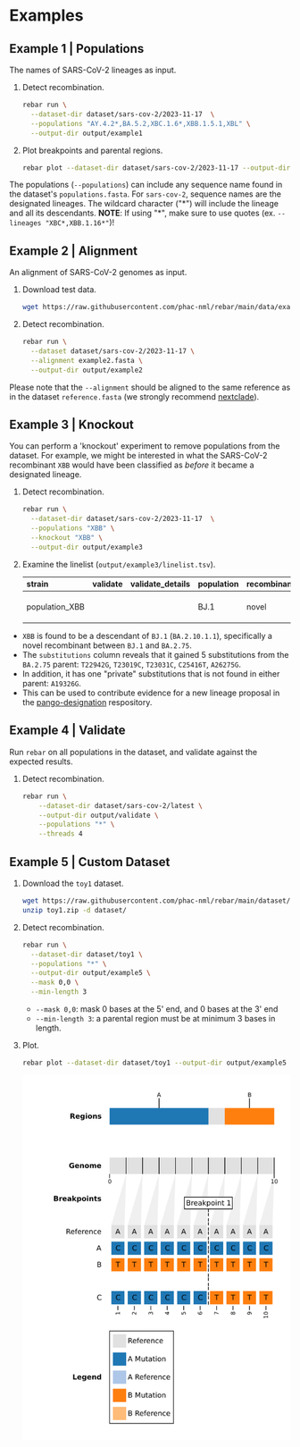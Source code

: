 # Examples

## Example 1 | Populations

The names of SARS-CoV-2 lineages as input.

1. Detect recombination.

    ```bash
    rebar run \
      --dataset-dir dataset/sars-cov-2/2023-11-17  \
      --populations "AY.4.2*,BA.5.2,XBC.1.6*,XBB.1.5.1,XBL" \
      --output-dir output/example1
    ```

1. Plot breakpoints and parental regions.

    ```bash
    rebar plot --dataset-dir dataset/sars-cov-2/2023-11-17 --output-dir output/example1
    ```

The populations (`--populations`) can include any sequence name found in the dataset's `populations.fasta`. For `sars-cov-2`, sequence names are the designated lineages. The wildcard character ("\*") will include the lineage and all its descendants. **NOTE**: If using "\*", make sure to use quotes (ex. `--lineages "XBC*,XBB.1.16*"`)!

## Example 2 | Alignment

An alignment of SARS-CoV-2 genomes as input.

1. Download test data.

    ```bash
    wget https://raw.githubusercontent.com/phac-nml/rebar/main/data/example2.fasta
    ```

1. Detect recombination.

    ```bash
    rebar run \
      --dataset dataset/sars-cov-2/2023-11-17 \
      --alignment example2.fasta \
      --output-dir output/example2
    ```

Please note that the `--alignment` should be aligned to the same reference as in the dataset `reference.fasta` (we strongly recommend [nextclade](https://clades.nextstrain.org/)).

## Example 3 | Knockout

You can perform a 'knockout' experiment to remove populations from the dataset. For example, we might be interested in what the SARS-CoV-2 recombinant `XBB` would have been classified as _before_ it became a designated lineage.

1. Detect recombination.

    ```bash
    rebar run \
      --dataset-dir dataset/sars-cov-2/2023-11-17  \
      --populations "XBB" \
      --knockout "XBB" \
      --output-dir output/example3
    ```

1. Examine the linelist (`output/example3/linelist.tsv`).

    |strain        |validate|validate_details|population|recombinant|parents     |breakpoints|edge_case|unique_key                    |regions                             |substitutions                                                                                                                                                                                             |genome_length|dataset_name|dataset_tag|cli_version|
    |:-------------|:-------|:---------------|:---------|:----------|:-----------|:----------|:--------|:-----------------------------|:-----------------------------------|:------------------------------------------------------------------------------------------------------------------------------------------------------------------------------------------------------------------------------------------------------------------------------------------------------------------------------------------------------------------------------------------------------------------------------------------|:------------|:-----------|:----------|:----------|
    |population_XBB|        |                |BJ.1      |novel      |BJ.1,BA.2.75|22897-22941|false    |novel_BJ.1_BA.2.75_22897-22941|405-22896\|BJ.1,22942-29118\|BA.2.75|A405G,T670G,C2790T,C3037T,G4184A,C4321T,C9344T,A9424G,C9534T,C9866T,C10029T,C10198T,G10447A,C10449A,C12880T,C14408T,G15451A,C15714T,C15738T,T15939C,T16342C,C17410T,T17859C,A18163G,C19955T,A20055G,C21618T,T21810C,G21987A,C22000A,C22109G,T22200A,G22577C,G22578A,G22599C,C22664A,C22674T,T22679C,C22686T,A22688G,G22775A,A22786C,G22813T,T22882G,G22895C,T22896C\|BJ.1;T22942G,T23019C,T23031C,C25416T,A26275G\|BA.2.75;A19326G\|private|29903        |sars-cov-2  |2023-11-17 |0.1.0      |

- `XBB` is found to be a descendant of `BJ.1` (`BA.2.10.1.1`), specifically a novel recombinant between `BJ.1` and `BA.2.75`.
- The `substitutions` column reveals that it gained 5 substitutions from the `BA.2.75` parent: `T22942G`, `T23019C`, `T23031C`, `C25416T`, `A26275G`.
- In addition, it has one "private" substitutions that is not found in either parent: `A19326G`.
- This can be used to contribute evidence for a new lineage proposal in the [pango-designation](https://github.com/cov-lineages/pango-designation/issues) respository.

## Example 4 | Validate

Run `rebar` on all populations in the dataset, and validate against the expected results.

1. Detect recombination.

    ```bash
    rebar run \
        --dataset-dir dataset/sars-cov-2/latest \
        --output-dir output/validate \
        --populations "*" \
        --threads 4
    ```

## Example 5 | Custom Dataset

1. Download the `toy1` dataset.

    ```bash
    wget https://raw.githubusercontent.com/phac-nml/rebar/main/dataset/toy1.zip
    unzip toy1.zip -d dataset/
    ```

1. Detect recombination.

    ```bash
    rebar run \
      --dataset-dir dataset/toy1 \
      --populations "*" \
      --output-dir output/example5 \
      --mask 0,0 \
      --min-length 3
    ```

    - `--mask 0,0`: mask 0 bases at the 5' end, and 0 bases at the 3' end
    - `--min-length 3`: a parental region must be at minimum 3 bases in length.

1. Plot.

    ```bash
    rebar plot --dataset-dir dataset/toy1 --output-dir output/example5
    ```

    ![rebar plot output for the toy1 dataset](../assets/images/example5_toy1_plot.png)
